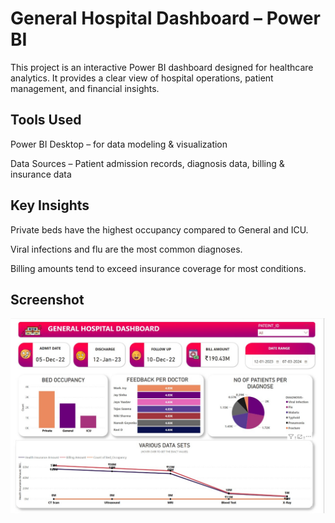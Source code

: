 # General Hospital Dashboard – Power BI

This project is an interactive Power BI dashboard designed for healthcare analytics. It provides a clear view of hospital operations, patient management, and financial insights.

## Tools Used

Power BI Desktop – for data modeling & visualization

Data Sources – Patient admission records, diagnosis data, billing & insurance data

## Key Insights

Private beds have the highest occupancy compared to General and ICU.

Viral infections and flu are the most common diagnoses.

Billing amounts tend to exceed insurance coverage for most conditions.

## Screenshot

![Dasboard](https://raw.githubusercontent.com/gautam-ro/General-Hospital-PowerBi/refs/heads/main/Dashboard.jpeg)
